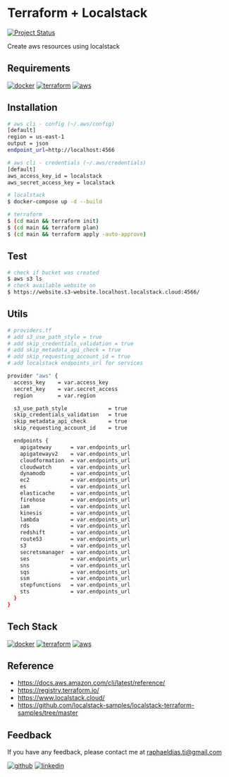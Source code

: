 # Terraform + Localstack

[![Project Status](https://img.shields.io/static/v1?label=project%20status&message=complete&color=success&style=flat-square)](#)

Create aws resources using localstack


## Requirements
[![docker](https://img.shields.io/badge/Docker-2CA5E0?style=for-the-badge&logo=docker&logoColor=white)](https://www.docker.com/)
[![terraform](https://img.shields.io/badge/Terraform-7B42BC?style=for-the-badge&logo=terraform&logoColor=white)](https://registry.terraform.io/)
[![aws](https://img.shields.io/badge/Amazon_AWS-FF9900?style=for-the-badge&logo=amazonaws&logoColor=white)](https://aws.amazon.com/)

## Installation
```bash
# aws cli - config (~/.aws/config)
[default]
region = us-east-1
output = json
endpoint_url=http://localhost:4566

# aws cli - credentials (~/.aws/credentials)
[default]
aws_access_key_id = localstack
aws_secret_access_key = localstack
```

```bash
# localstack
$ docker-compose up -d --build
```

```bash
# terraform
$ (cd main && terraform init)
$ (cd main && terraform plan)
$ (cd main && terraform apply -auto-approve)
```

## Test
```bash
# check if bucket was created
$ aws s3 ls
# check available website on
$ https://website.s3-website.localhost.localstack.cloud:4566/ 
```

## Utils
```bash
# providers.tf
# add s3_use_path_style = true
# add skip_credentials_validation = true
# add skip_metadata_api_check = true
# add skip_requesting_account_id = true
# add localstack endpoints_url for services

provider "aws" {
  access_key    = var.access_key
  secret_key    = var.secret_access
  region        = var.region

  s3_use_path_style             = true
  skip_credentials_validation   = true
  skip_metadata_api_check       = true
  skip_requesting_account_id    = true

  endpoints {
    apigateway      = var.endpoints_url
    apigatewayv2    = var.endpoints_url
    cloudformation  = var.endpoints_url
    cloudwatch      = var.endpoints_url
    dynamodb        = var.endpoints_url
    ec2             = var.endpoints_url
    es              = var.endpoints_url
    elasticache     = var.endpoints_url
    firehose        = var.endpoints_url
    iam             = var.endpoints_url
    kinesis         = var.endpoints_url
    lambda          = var.endpoints_url
    rds             = var.endpoints_url
    redshift        = var.endpoints_url
    route53         = var.endpoints_url
    s3              = var.endpoints_url
    secretsmanager  = var.endpoints_url
    ses             = var.endpoints_url
    sns             = var.endpoints_url
    sqs             = var.endpoints_url
    ssm             = var.endpoints_url
    stepfunctions   = var.endpoints_url
    sts             = var.endpoints_url
  }
}
```

## Tech Stack

[![docker](https://img.shields.io/badge/Docker-2CA5E0?style=for-the-badge&logo=docker&logoColor=white)](https://www.docker.com/)
[![terraform](https://img.shields.io/badge/Terraform-7B42BC?style=for-the-badge&logo=terraform&logoColor=white)](https://registry.terraform.io/)
[![aws](https://img.shields.io/badge/Amazon_AWS-FF9900?style=for-the-badge&logo=amazonaws&logoColor=white)](https://aws.amazon.com/)


## Reference

- https://docs.aws.amazon.com/cli/latest/reference/
- https://registry.terraform.io/
- https://www.localstack.cloud/
- https://github.com/localstack-samples/localstack-terraform-samples/tree/master


## Feedback

If you have any feedback, please contact me at raphaeldias.ti@gmail.com

[![github](https://img.shields.io/badge/GitHub-100000?style=for-the-badge&logo=github&logoColor=white)](https://github.com/raphaelbh)
[![linkedin](https://img.shields.io/badge/LinkedIn-0077B5?style=for-the-badge&logo=linkedin&logoColor=white)](https://www.linkedin.com/in/raphaelbh/)
